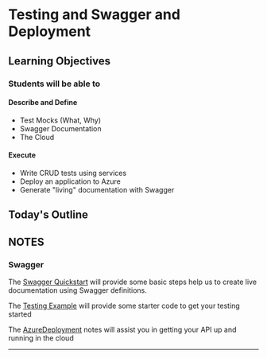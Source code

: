 # Testing and Swagger and Deployment

## Learning Objectives

### Students will be able to

#### Describe and Define

- Test Mocks (What, Why)
- Swagger Documentation
- The Cloud

#### Execute

- Write CRUD tests using services
- Deploy an application to Azure
- Generate "living" documentation with Swagger

## Today's Outline

<!-- To Be Completed By Instructor -->

## NOTES

### Swagger

The [Swagger Quickstart](./resources/swagger-quickstart.md) will provide some basic steps help us to create live documentation using Swagger definitions.

The [Testing Example](./resources/api-testing.md) will provide some starter code to get your testing started

The [AzureDeployment](./resources/azure-deployment.md) notes will assist you in getting your API up and running in the cloud

_____
